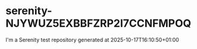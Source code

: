 # serenity-NJYWUZ5EXBBFZRP2I7CCNFMPOQ
I'm a Serenity test repository generated at 2025-10-17T16:10:50+01:00
